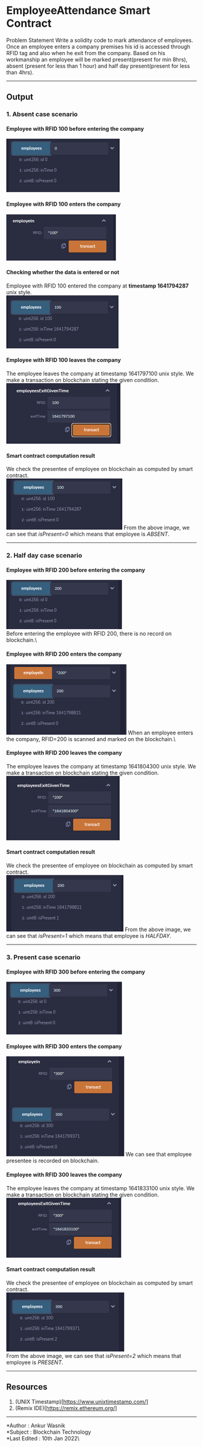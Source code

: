# EmployeeAttendance Smart Contract
Problem Statement Write a solidity code to mark attendance of employees. Once an employee enters a company premises his id is accessed through RFID tag and also when he exit from the company. Based on his workmanship an employee will be marked present(present for min 8hrs), absent (present for less than 1 hour) and half day present(present for less than 4hrs). 
***
## Output
### 1. Absent case scenario
#### Employee with RFID 100 before entering the company
![Before Entering the company](./public/images/absent/1.png)
#### Employee with RFID 100 enters the company
![Employee enters the company](./public/images/absent/2.png)
#### Checking whether the data is entered or not
Employee with RFID 100 entered the company at **timestamp 1641794287** unix style.\
![Checking data on blockchain](./public/images/absent/3.png)
#### Employee with RFID 100 leaves the company
The employee leaves the company at timestamp 1641797100 unix style. We make a transaction on blockchain stating the given condition.\
![Employee leaves the company](./public/images/absent/4.png)
#### Smart contract computation result 
We check the presentee of employee on blockchain as computed by smart contract.\
![Employee enters the company](./public/images/absent/5.png)
From the above image, we can see that *isPresent=0* which means that employee is *ABSENT*.
***
### 2. Half day case scenario
<!-- Second case scenario -->

#### Employee with RFID 200 before entering the company
![Before Entering the company](./public/images/halfday/1.png)\
Before entering the employee with RFID 200, there is no record on blockchain.\
#### Employee with RFID 200 enters the company
![Employee enters the company](./public/images/halfday/2.png)
When an employee enters the company, RFID=200 is scanned and marked on the blockchain.\
#### Employee with RFID 200 leaves the company
The employee leaves the company at timestamp 1641804300 unix style. We make a transaction on blockchain stating the given condition.\
![Employee leaves the company](./public/images/halfday/3.png)
#### Smart contract computation result 
We check the presentee of employee on blockchain as computed by smart contract.\
![Employee enters the company](./public/images/halfday/4.png)
From the above image, we can see that *isPresent=1* which means that employee is *HALFDAY*.

***
<!-- Third case scenario -->
### 3. Present case scenario
#### Employee with RFID 300 before entering the company
![Before Entering the company](./public/images/present/1.png)
#### Employee with RFID 300 enters the company
![Checking data on blockchain](./public/images/present/2.png)
We can see that employee presentee is recorded on blockchain.
#### Employee with RFID 300 leaves the company
The employee leaves the company at timestamp 1641833100 unix style. We make a transaction on blockchain stating the given condition.\
![Employee leaves the company](./public/images/present/3.png)
#### Smart contract computation result 
We check the presentee of employee on blockchain as computed by smart contract.\
![Employee enters the company](./public/images/present/4.png)\
From the above image, we can see that *isPresent=2* which means that employee is *PRESENT*.

***
## Resources
1. (UNIX Timestamp)[https://www.unixtimestamp.com/]
2. (Remix IDE)[https://remix.ethereum.org/]

***
*Author      : Ankur Wasnik\
*Subject     : Blockchain Technology\
*Last Edited : 10th Jan 2022\
